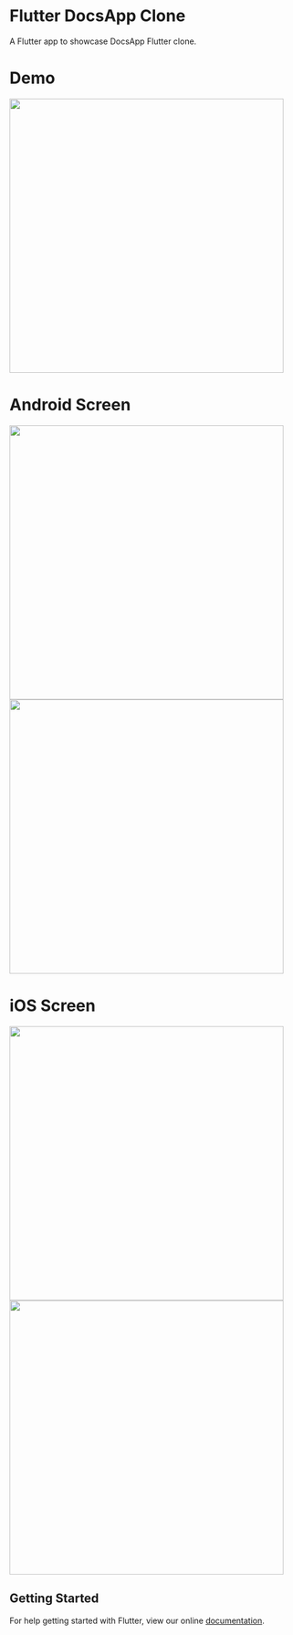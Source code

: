 # Flutter DocsApp Clone

A Flutter app to showcase DocsApp Flutter clone.

# Demo
<img height="480px" src="https://github.com/flutter-devs/flutter_docsapp_clone/blob/docs_module/screens/demo.gif">



# Android Screen
<img height="480px" src="https://github.com/flutter-devs/flutter_docsapp_clone/blob/docs_module/screens/android1.png"> <img height="480px" src="https://github.com/flutter-devs/flutter_docsapp_clone/blob/docs_module/screens/android2.png">  


# iOS Screen
<img height="480px" src="https://github.com/flutter-devs/flutter_docsapp_clone/blob/docs_module/screens/iphone1.png"> <img height="480px" src="https://github.com/flutter-devs/flutter_docsapp_clone/blob/docs_module/screens/iphone2.png">



## Getting Started

For help getting started with Flutter, view our online
[documentation](https://flutter.io/).